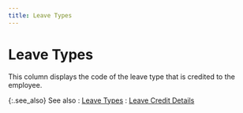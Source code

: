 ```yaml
---
title: Leave Types
---
```


# Leave Types


This column displays the code of the leave type that is credited to the employee.


{:.see_also}
See also
: [Leave Types]({{site.tc_baseurl}}/employees/leave-management/leave-types/the_leave_types_profile.html)
: [Leave Credit Details]({{site.tc_baseurl}}/misc/leave_credit_details_employee_leave_inforamtion.html)
